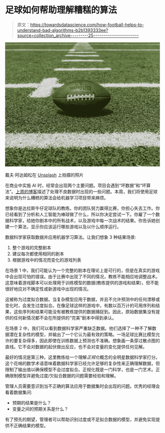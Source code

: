 # 足球如何帮助理解糟糕的算法

> 原文：<https://towardsdatascience.com/how-football-helps-to-understand-bad-algorithms-b2b1393333ee?source=collection_archive---------25----------------------->

![](img/cd1c3aee4eba4fef6949245497942433.png)

戴夫·阿达姆松在 [Unsplash](https://unsplash.com/s/photos/football?utm_source=unsplash&utm_medium=referral&utm_content=creditCopyText) 上拍摄的照片

在商业中实施 AI 时，经常会出现两个主要问题。项目会遇到“坏数据”和“坏算法”。[上周的博客](/why-politics-and-machine-learning-are-not-a-good-match-b13cd18d33?source=friends_link&sk=f10c186611e1953ce5c4075c9530ba97)描述了处理不良数据时出现的一些问题。本周，我们将使用足球来说明为什么糟糕的算法会给机器学习项目带来麻烦。

想象你是达拉斯牛仔足球队的教练。你的团队努力赢得比赛，你担心失去工作。你已经看到了分析和人工智能为棒球做了什么，所以你决定尝试一下。你雇了一个数据科学家，给她你剧本中的所有战术，以及游戏中每一次战术的结果。你告诉她创建一个算法，显示你应该运行哪些游戏以及以什么顺序运行。

数据科学家获取数据并应用机器学习算法。让我们想象 3 种结果场景:

1.  整个游戏的完整剧本
2.  建议每次都使用相同的剧本
3.  根据游戏中的情况而变化的游戏列表

在场景 1 中，我们可能认为一个完整的剧本在理论上是可行的，但是在真实的游戏中会出现可怕的错误。由于比赛中出现了不同的情况，教练不能相应地调整战术。这意味着游戏脚本可以处理用于训练模型的数据(教练提供的游戏和结果)，但不能很好地应对不确定性或新游戏中出现的情况。

这被称为过度拟合数据。当复杂模型应用于数据，并且不允许预测中的任何漂移或变化时，会发生过度拟合。在像足球这样的游戏中，有数以百万计的可用序列和结果，这些序列和结果可能没有被教练提供的数据捕捉到。因此，原始数据集没有提供的任何新情况都不会在所提供的“完美”剧本中得到承认。

在场景 2 中，我们可以看到数据科学家严重缺乏数据。他们选择了一种不了解数据潜在复杂性的模型，并输出了一个它认为最有效的策略。一场足球比赛比模型允许的要复杂得多，因此即使在训练数据上预测也不准确。想象画一条穿过散点图的直线。它不会对数据的起伏做出反应，也不会对变量的变化提供任何见解。

最好的情况是第三种。这里教练给一个理解*正规化*概念的全明星数据科学家打分。这个花哨的数学术语意味着数据科学家已经允许足够的复杂性来正确理解数据，但限制了输出值以确保模型不会过度拟合。正规化既是一门科学，也是一门艺术。正确限制模型并避免过度/欠拟合数据的问题需要经验和理解。

管理人员需要意识到当不正确的算法应用于数据集时会出现的问题。优秀的经理会看着数据集问:

*   预期的结果是什么？
*   变量之间的预期关系是什么？

有了预先的期望，管理者可以帮助识别过度或不足拟合数据的模型，并避免实现提供不正确结果的模型。